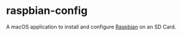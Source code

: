 # raspbian-config
A macOS application to install and configure [Raspbian](https://www.raspberrypi.org/downloads/) on an SD Card.
